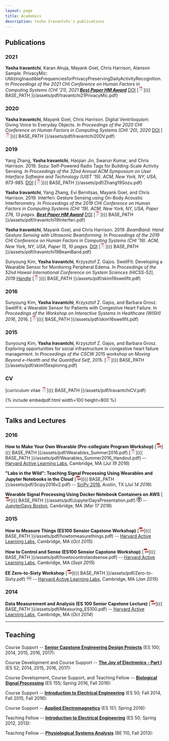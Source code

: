 ```yaml
---
layout: page
title: Academics
description: Yasha Iravantchi's publications
---
```



## Publications

### 2021
**Yasha Iravantchi**, Karan Ahuja, Mayank Goel, Chris Harrison, Alanson Sample. PrivacyMic: UtilizingInaudibleFrequenciesforPrivacyPreservingDailyActivityRecognition. *In Proceedings of the 2021 CHI Conference on Human Factors in Computing Systems (CHI ’21), 2021* [**_Best Paper HM Award_**](https://doi.org/10.1145/3411764.3445169) [DOI](https://doi.org/10.1145/3411764.3445169)
[![pdf](/assets/icons16/pdf-icon.png)]({{ BASE_PATH }}/assets/pdf/Iravantchi21PrivacyMic.pdf)

### 2020

**Yasha Iravantchi**, Mayank Goel, Chris Harrison. Digital Ventriloquism: Giving Voice to Everyday Objects. *In Proceedings of the 2020 CHI Conference on Human Factors in Computing Systems (CHI ’20), 2020* [DOI](https://doi.org/10.1145/3313831.3376503)
[![pdf](/assets/icons16/pdf-icon.png)]({{ BASE_PATH }}/assets/pdf/Iravantchi20DV.pdf)

### 2019

Yang Zhang, **Yasha Iravantchi**, Haojian Jin, Swarun Kumar, and Chris Harrison. 2019. Sozu: Self-Powered Radio Tags for Building-Scale Activity Sensing. *In Proceedings of the 32nd Annual ACM Symposium on User Interface Software and Technology (UIST '19). ACM, New York, NY, USA, 973-985.* [DOI](https://doi.org/10.1145/3332165.3347952)
[![pdf](/assets/icons16/pdf-icon.png)]({{ BASE_PATH }}/assets/pdf/Zhang19Sozu.pdf)


**Yasha Iravantchi**, Yang Zhang, Evi Bernitsas, Mayank Goel, and Chris Harrison. 2019. Interferi: Gesture Sensing using On-Body Acoustic Interferometry. *In Proceedings of the 2019 CHI Conference on Human Factors in Computing Systems (CHI '19). ACM, New York, NY, USA, Paper 276, 13 pages.*  [**_Best Paper HM Award_**](https://doi.org/10.1145/3290605.3300506) [DOI](https://doi.org/10.1145/3290605.3300506)
[![pdf](/assets/icons16/pdf-icon.png)]({{ BASE_PATH }}/assets/pdf/Iravantchi19Interferi.pdf)


**Yasha Iravantchi**, Mayank Goel, and Chris Harrison. 2019. *BeamBand: Hand Gesture Sensing with Ultrasonic Beamforming. In Proceedings of the 2019 CHI Conference on Human Factors in Computing Systems (CHI '19). ACM, New York, NY, USA, Paper 15, 10 pages.* [DOI](https://doi.org/10.1145/3290605.3300245) 
[![pdf](/assets/icons16/pdf-icon.png)]({{ BASE_PATH }}/assets/pdf/Iravantchi19BeamBand.pdf)


Sunyoung Kim, **Yasha Iravantchi**, Krzysztof Z. Gajos. SwellFit: Developing a Wearable Sensor for Monitoring Peripheral Edema. *In Proceedings of the 52nd Hawaii International Conference on System Sciences (HICSS-52), 2019*
[Handle](https://scholarspace.manoa.hawaii.edu/handle/10125/59823) 
[![pdf](/assets/icons16/pdf-icon.png)]({{ BASE_PATH }}/assets/pdf/skim19swellfit.pdf)

### 2016

Sunyoung Kim, **Yasha Iravantchi**, Krzysztof Z. Gajos, and Barbara Grosz. SwellFit: a Wearable Sensor for Patients with Congestive Heart Failure. In *Proceedings of the Workshop on Interactive Systems in Healthcare (WISH) 2016*, 2016.
[![pdf](/assets/icons16/pdf-icon.png)]({{ BASE_PATH }}/assets/pdf/skim16swellfit.pdf)


### 2015

Sunyoung Kim, **Yasha Iravantchi**, Krzysztof Z. Gajos, and Barbara Grosz. Exploring opportunities for social infrastructure in congestive heart failure management. In *Proceedings of the CSCW 2015 workshop on Moving Beyond e-Health and the Quantified Self*, 2015.
[![pdf](/assets/icons16/pdf-icon.png)]({{ BASE_PATH }}/assets/pdf/skim15exploring.pdf)

### CV

[curriculum vitae ![CV as pdf](/assets/icons16/pdf-icon.png)]({{ BASE_PATH }}/assets/pdf/IravantchiCV.pdf)

{% include embedpdf.html width=100 height=800 %}


---

## Talks and Lectures

###  2016

**How to Make Your Own Wearable (Pre-collegiate Program Workshop)**
[![ppt](/assets/icons16/ppt-icon.png)]({{ BASE_PATH }}/assets/pdf/Wearables_Summer2016.pdf)
[![pdf](/assets/icons16/pdf-icon.png)]({{ BASE_PATH }}/assets/pdf/Wearables_Summer2016_Handout.pdf) -- [Harvard Active Learning Labs](https://www.seas.harvard.edu/active-learning-labs), Cambridge, MA 
(_Jul 19 2016_)

**"Labs in the Wild": Teaching Signal Processing Using Wearables and Jupyter Notebooks in the Cloud**
[![ppt](/assets/icons16/ppt-icon.png)]({{ BASE_PATH }}/assets/pdf/Scipy2016v2.pdf) -- [SciPy 2016](http://scipy2016.scipy.org/ehome/index.php?eventid=146062&tabid=332930&), Austin, TX
(_Jul 14 2016_)


**Wearable Signal Processing Using Docker Notebook Containers on AWS**
[![ppt](/assets/icons16/ppt-icon.png)]({{ BASE_PATH }}/assets/pdf/JupyterDaysPresentation.pdf)
[![github](/assets/icons16/github-icon.png)](https://github.com/odewahn/jdboston16) -- [JupyterDays Boston](http://altbibl.io/gazette/jupyterdays-day-1/), Cambridge, MA
(_Mar 17 2016_)



###  2015


**How to Measure Things (ES100 Sensior Capstone Workshop)**
[![ppt](/assets/icons16/ppt-icon.png)]({{ BASE_PATH }}/assets/pdf/howtomeasurethings.pdf) -- [Harvard Active Learning Labs](https://www.seas.harvard.edu/active-learning-labs), Cambridge, MA 
(_Oct 2015_)

**How to Control and Sense (ES100 Sensior Capstone Workshop)**
[![ppt](/assets/icons16/ppt-icon.png)]({{ BASE_PATH }}/assets/pdf/howtocontrolandsense.pdf) -- [Harvard Active Learning Labs](https://www.seas.harvard.edu/active-learning-labs), Cambridge, MA 
(_Sept 2015_)

**EE Zero-to-Sixty Workshop**
[![ppt](/assets/icons16/ppt-icon.png)]({{ BASE_PATH }}/assets/pdf/Zero-to-Sixty.pdf)
[![html](/assets/icons16/html-icon.png)](https://www.seas.harvard.edu/teaching-labs/wintersession-2015) -- [Harvard Active Learning Labs](https://www.seas.harvard.edu/active-learning-labs), Cambridge, MA 
(_Jan 2015_)



###  2014

**Data Measurement and Analysis (ES 100 Senior Capstone Lecture)**
[![ppt](/assets/icons16/ppt-icon.png)]({{ BASE_PATH }}/assets/pdf/Measuring_ES100.pdf) -- [Harvard Active Learning Labs](https://www.seas.harvard.edu/active-learning-labs), Cambridge, MA 
(_Oct 2014_)


---

## Teaching


Course Support -- **[Senior Capstone Engineering Design Projects](http://isites.harvard.edu/course/colgsas-7535)** (ES 100; 2014, 2015, 2016, 2017): 



Course Development and Course Support -- **[The Joy of Electronics - Part I](https://locator.tlt.harvard.edu/course/colgsas-109809)** (ES 52; 2014, 2015, 2016, 2017): 


Course Development, Course Support, and Teaching Fellow -- **[Biological Signal Processing](https://courses.harvard.edu/detail?q=id:d_colgsas_2015_2_109358_001&returnUrl=search%3Ffq_school_nm%3Dschool_nm%253A%2522Faculty%2520of%2520Arts%2520and%2520Sciences%2522%26fq_dept_area_category%3Ddept_area_category%253A%2522Engineering%2520Sciences%2522%26q%3D%26sort%3Dcourse_title%2520asc%26start%3D0%26rows%3D25)** (ES 155; Spring 2016, Fall 2016): 





Course Support -- **[Introduction to Electrical Engineering](http://isites.harvard.edu/course/colgsas-4499)** (ES 50; Fall 2014, Fall 2015, Fall 2016): 




Course Support -- **[Applied Electromagnetics](https://locator.tlt.harvard.edu/course/colgsas-143005)** (ES 151; Spring 2016): 

	


Teaching Fellow -- **[Introduction to Electrical Engineering](http://isites.harvard.edu/course/colgsas-4499)** (ES 50; Spring 2012, 2013): 


	

Teaching Fellow -- **[Physiological Systems Analysis](http://isites.harvard.edu/course/colgsas-8197)** (BE 110, Fall 2013): 




